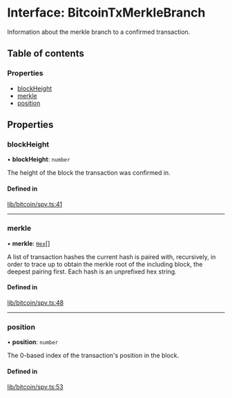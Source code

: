 # Interface: BitcoinTxMerkleBranch

Information about the merkle branch to a confirmed transaction.

## Table of contents

### Properties

- [blockHeight](BitcoinTxMerkleBranch.md#blockheight)
- [merkle](BitcoinTxMerkleBranch.md#merkle)
- [position](BitcoinTxMerkleBranch.md#position)

## Properties

### blockHeight

• **blockHeight**: `number`

The height of the block the transaction was confirmed in.

#### Defined in

[lib/bitcoin/spv.ts:41](https://github.com/keep-network/tbtc-v2/blob/main/typescript/src/lib/bitcoin/spv.ts#L41)

___

### merkle

• **merkle**: [`Hex`](../classes/Hex.md)[]

A list of transaction hashes the current hash is paired with, recursively,
in order to trace up to obtain the merkle root of the including block,
the deepest pairing first. Each hash is an unprefixed hex string.

#### Defined in

[lib/bitcoin/spv.ts:48](https://github.com/keep-network/tbtc-v2/blob/main/typescript/src/lib/bitcoin/spv.ts#L48)

___

### position

• **position**: `number`

The 0-based index of the transaction's position in the block.

#### Defined in

[lib/bitcoin/spv.ts:53](https://github.com/keep-network/tbtc-v2/blob/main/typescript/src/lib/bitcoin/spv.ts#L53)
